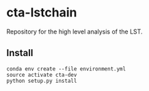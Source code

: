# cta-lstchain

Repository for the high level analysis of the LST.


## Install

```
conda env create --file environment.yml
source activate cta-dev
python setup.py install
```